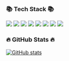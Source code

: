 

<h3 >📚 Tech Stack 📚</h3>
<p >

<img src="https://img.shields.io/badge/python-3776AB?style=for-the-badge&logo=python&logoColor=white"> 
  <img src="https://img.shields.io/badge/c++-00599C?style=for-the-badge&logo=c%2B%2B&logoColor=white">
    <img src="https://img.shields.io/badge/javascript-F7DF1E?style=for-the-badge&logo=javascript&logoColor=black">
   
   <img src="https://img.shields.io/badge/html5-E34F26?style=for-the-badge&logo=html5&logoColor=white"> 
  <img src="https://img.shields.io/badge/css-1572B6?style=for-the-badge&logo=css3&logoColor=white"> 
   <img src="https://img.shields.io/badge/react-61DAFB?style=for-the-badge&logo=react&logoColor=black"> 
   <img src="https://img.shields.io/badge/redux-764ABC?style=for-the-badge&logo=redux&logoColor=white"> 
   <img src="https://img.shields.io/badge/recoil-3578E5?style=for-the-badge&logo=recoil&logoColor=white"> 
   
  
  <br>


</p>

<h3 >🔥 GitHub Stats 🔥</h3>
<div >
  
 [![GitHub stats](https://github-readme-stats.vercel.app/api?username=cowboysj&theme=dracula)](https://github.com/anuraghazra/github-readme-stats)
</div>
